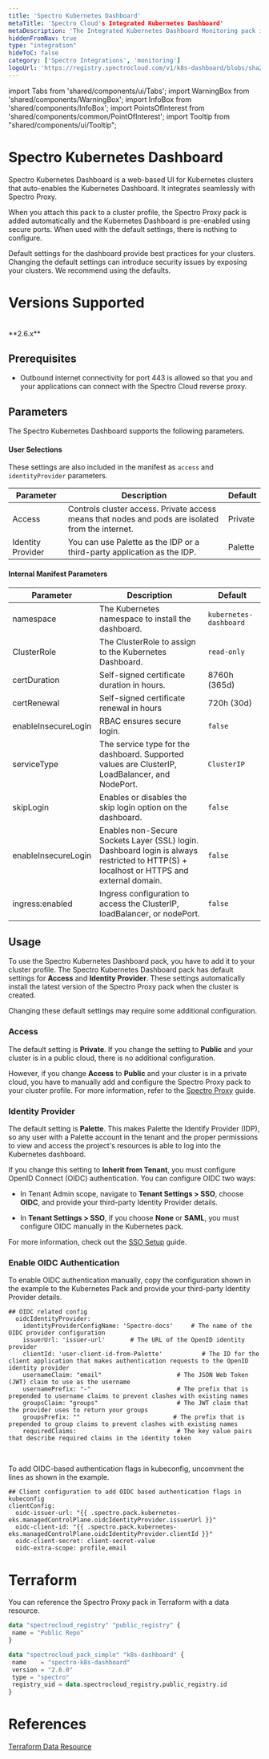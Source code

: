 ```yaml
---
title: 'Spectro Kubernetes Dashboard'
metaTitle: 'Spectro Cloud's Integrated Kubernetes Dashboard'
metaDescription: 'The Integrated Kubernetes Dashboard Monitoring pack in Palette reduces the complexity of standing up the Kubernetes dashboard for a cluster. '
hiddenFromNav: true
type: "integration"
hideToC: false
category: ['Spectro Integrations', 'monitoring']
logoUrl: 'https://registry.spectrocloud.com/v1/k8s-dashboard/blobs/sha256:2de5d88b2573af42d4cc269dff75744c4174ce47cbbeed5445e51a2edd8b7429?type=image/png'
---
```


import Tabs from 'shared/components/ui/Tabs';
import WarningBox from 'shared/components/WarningBox';
import InfoBox from 'shared/components/InfoBox';
import PointsOfInterest from 'shared/components/common/PointOfInterest';
import Tooltip from "shared/components/ui/Tooltip";

# Spectro Kubernetes Dashboard

Spectro Kubernetes Dashboard is a web-based UI for Kubernetes clusters that auto-enables the Kubernetes Dashboard. It integrates seamlessly with Spectro Proxy.  

When you attach this pack to a cluster profile, the Spectro Proxy pack is added automatically and the Kubernetes Dashboard is pre-enabled using secure ports. When used with the default settings, there is nothing to configure.
<br />

<WarningBox>
Default settings for the dashboard provide best practices for your clusters. Changing the default settings can introduce security issues by exposing your clusters. We recommend using the defaults.
</WarningBox>

# Versions Supported
<br />
**2.6.x**

## Prerequisites

- Outbound internet connectivity for port 443 is allowed so that you and your applications can connect with the Spectro Cloud reverse proxy.

## Parameters

The Spectro Kubernetes Dashboard supports the following parameters. 
<br />

#### User Selections

These settings are also included in the manifest as `access` and `identityProvider` parameters.

| Parameter | Description | Default |
|-----------|-------------|---------|
| Access | Controls cluster access. Private access means that nodes and pods are isolated from the internet. | Private |
| Identity Provider | You can use Palette as the IDP or a third-party application as the IDP. | Palette |

#### Internal Manifest Parameters

| Parameter | Description | Default |
|-----------|-------------|---------|
| namespace | The Kubernetes namespace to install the dashboard. | `kubernetes-dashboard` |
| ClusterRole | The ClusterRole to assign to the Kubernetes Dashboard. | `read-only` |
| certDuration | Self-signed certificate duration in hours. | 8760h (365d) |
| certRenewal | Self-signed certificate renewal in hours | 720h (30d) |
| enableInsecureLogin | RBAC ensures secure login. | `false` |
| serviceType | The service type for the dashboard. Supported values are ClusterIP, LoadBalancer, and NodePort. | `ClusterIP` |
| skipLogin | Enables or disables the skip login option on the dashboard. | `false` |
| enableInsecureLogin | Enables non-Secure Sockets Layer (SSL) login. Dashboard login is always restricted to HTTP(S) + localhost or HTTPS and external domain. | `false` |
| ingress:enabled | Ingress configuration to access the ClusterIP, loadBalancer, or nodePort. | `false` |

## Usage

To use the Spectro Kubernetes Dashboard pack, you have to add it to your cluster profile. The Spectro Kubernetes Dashboard pack has default settings for **Access** and **Identity Provider**. These settings automatically install the latest version of the Spectro Proxy pack when the cluster is created.

Changing these default settings may require some additional configuration.
<br /> 

### Access

The default setting is **Private**. If you change the setting to **Public** and your cluster is in a public cloud, there is no additional configuration.  

However, if you change **Access** to **Public** and your cluster is in a private cloud, you have to manually add and configure the Spectro Proxy pack to your cluster profile. For more information, refer to the [Spectro Proxy](/integrations/frp) guide.
<br /> 

### Identity Provider 

The default setting is **Palette**. This makes Palette the Identify Provider (IDP), so any user with a Palette account in the tenant and the proper permissions to view and access the project's resources is able to log into the Kubernetes dashboard.

If you change this setting to **Inherit from Tenant**, you must configure OpenID Connect (OIDC) authentication. You can configure OIDC two ways:

- In Tenant Admin scope, navigate to **Tenant Settings > SSO**, choose **OIDC**, and provide your third-party Identity Provider details.  

- In **Tenant Settings > SSO**, if you choose **None** or **SAML**, you must configure OIDC manually in the Kubernetes pack. 

For more information, check out the [SSO Setup](/user-management/saml-sso) guide.

### Enable OIDC Authentication

To enable OIDC authentication manually, copy the configuration shown in the example to the Kubernetes Pack and provide your third-party Identity Provider details.
<br />

```
## OIDC related config
  oidcIdentityProvider:
    identityProviderConfigName: 'Spectro-docs'     # The name of the OIDC provider configuration
    issuerUrl: 'issuer-url'       # The URL of the OpenID identity provider
    clientId: 'user-client-id-from-Palette'           # The ID for the client application that makes authentication requests to the OpenID identity provider
    usernameClaim: "email"                     # The JSON Web Token (JWT) claim to use as the username
    usernamePrefix: "-"                        # The prefix that is prepended to username claims to prevent clashes with existing names
    groupsClaim: "groups"                      # The JWT claim that the provider uses to return your groups
    groupsPrefix: ""                          # The prefix that is prepended to group claims to prevent clashes with existing names
    requiredClaims:                            # The key value pairs that describe required claims in the identity token
```

<br />


To add OIDC-based authentication flags in kubeconfig, uncomment the lines as shown in the example.
<br />

```
## Client configuration to add OIDC based authentication flags in kubeconfig
clientConfig:
  oidc-issuer-url: "{{ .spectro.pack.kubernetes-eks.managedControlPlane.oidcIdentityProvider.issuerUrl }}"
  oidc-client-id: "{{ .spectro.pack.kubernetes-eks.managedControlPlane.oidcIdentityProvider.clientId }}"
  oidc-client-secret: client-secret-value
  oidc-extra-scope: profile,email
```


# Terraform

You can reference the Spectro Proxy pack in Terraform with a data resource.

```tf
data "spectrocloud_registry" "public_registry" {
 name = "Public Repo"
}

data "spectrocloud_pack_simple" "k8s-dashboard" {
 name    = "spectro-k8s-dashboard"
 version = "2.6.0"
 type = "spectro"
 registry_uid = data.spectrocloud_registry.public_registry.id
}
```

# References

[Terraform Data Resource](https://registry.terraform.io/providers/spectrocloud/spectrocloud/latest/docs/data-sources/pack)
